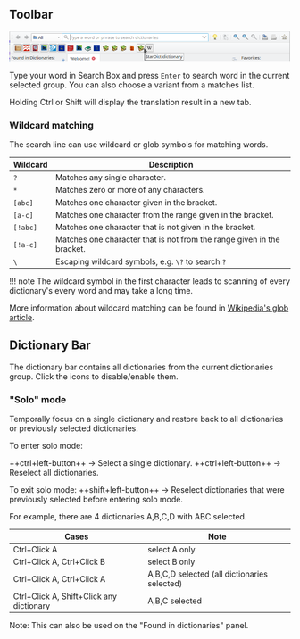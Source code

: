 ## Toolbar
![toolbar](img/toolbar.webp)

Type your word in Search Box and press `Enter` to search word in the current selected group. You can also choose a variant from a matches list.

Holding Ctrl or Shift will display the translation result in a new tab.

### Wildcard matching

The search line can use wildcard or glob symbols for matching words.  

| Wildcard | Description                                                            | 
|----------|------------------------------------------------------------------------|
| `?`      | Matches any single character.                                          |
| `*`      | Matches zero or more of any characters.                                |
| `[abc]`  | Matches one character given in the bracket.                            |
| `[a-c]`  | Matches one character from the range given in the bracket.             |
| `[!abc]` | Matches one character that is not given in the bracket.                |
| `[!a-c]` | Matches one character that is not from the range given in the bracket. |
| `\`      | Escaping wildcard symbols, e.g. `\?` to search `?`                     |

!!! note
    The wildcard symbol in the first character leads to scanning of every dictionary's every word and may take a long time.

More information about wildcard matching can be found in [Wikipedia's glob article](https://en.wikipedia.org/wiki/Glob_(programming)).


## Dictionary Bar

The dictionary bar contains all dictionaries from the current dictionaries group. Click the icons to disable/enable them.

### "Solo" mode

Temporally focus on a single dictionary and restore back to all dictionaries or previously selected dictionaries.

To enter solo mode:

++ctrl+left-button++ -> Select a single dictionary.
++ctrl+left-button++ -> Reselect all dictionaries.

To exit solo mode:
++shift+left-button++ -> Reselect dictionaries that were previously selected before entering solo mode.

For example, there are 4 dictionaries A,B,C,D with ABC selected.

| Cases                                    | Note                                         |
|------------------------------------------|----------------------------------------------|
| Ctrl+Click A                             | select A only                                |
| Ctrl+Click A, Ctrl+Click B               | select B only                                |
| Ctrl+Click A, Ctrl+Click A               | A,B,C,D selected (all dictionaries selected) |
| Ctrl+Click A, Shift+Click any dictionary | A,B,C selected                               |

Note: This can also be used on the "Found in dictionaries" panel.

